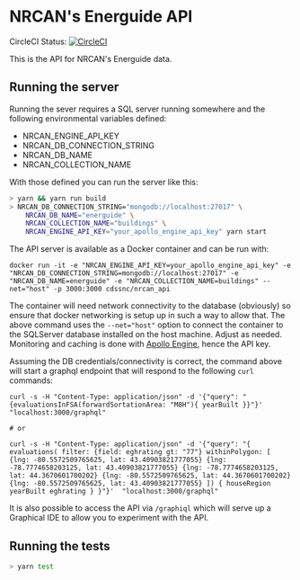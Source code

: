# NRCAN's Energuide API

CircleCI Status: [![CircleCI](https://circleci.com/gh/cds-snc/nrcan_api.svg?style=svg)](https://circleci.com/gh/cds-snc/nrcan_api)

This is the API for NRCAN's Energuide data.

## Running the server

Running the sever requires a SQL server running somewhere and the following environmental variables defined:

* NRCAN_ENGINE_API_KEY
* NRCAN_DB_CONNECTION_STRING
* NRCAN_DB_NAME
* NRCAN_COLLECTION_NAME

With those defined you can run the server like this:

```sh
> yarn && yarn run build
> NRCAN_DB_CONNECTION_STRING="mongodb://localhost:27017" \
	NRCAN_DB_NAME="energuide" \
	NRCAN_COLLECTION_NAME="buildings" \
	NRCAN_ENGINE_API_KEY="your_apollo_engine_api_key" yarn start
```

The API server is available as a Docker container and can be run with:
```
docker run -it -e "NRCAN_ENGINE_API_KEY=your_apollo_engine_api_key" -e "NRCAN_DB_CONNECTION_STRING=mongodb://localhost:27017" -e "NRCAN_DB_NAME=energuide" -e "NRCAN_COLLECTION_NAME=buildings" --net="host" -p 3000:3000 cdssnc/nrcan_api

```

The container will need network connectivity to the database (obviously) so
ensure that docker networking is setup up in such a way to allow that. The
above command uses the `--net="host"` option to connect the container to the
SQLServer database installed on the host machine. Adjust as needed.
Monitoring and caching is done with [Apollo Engine](https://engine.apollographql.com), hence the API key.

Assuming the DB credentials/connectivity is correct, the command above will
start a graphql endpoint that will respond to the following `curl` commands:

```
curl -s -H "Content-Type: application/json" -d '{"query": "{evaluationsInFSA(forwardSortationArea: "M8H"){ yearBuilt }}"}'  "localhost:3000/graphql"

# or

curl -s -H "Content-Type: application/json" -d '{"query": "{ evaluations( filter: {field: eghrating gt: "77"} withinPolygon: [ {lng: -80.5572509765625, lat: 43.40903821777055} {lng: -78.7774658203125, lat: 43.40903821777055} {lng: -78.7774658203125, lat: 44.3670601700202} {lng: -80.5572509765625, lat: 44.3670601700202} {lng: -80.5572509765625, lat: 43.40903821777055} ]) { houseRegion yearBuilt eghrating } }"}'  "localhost:3000/graphql"
```

It is also possible to access the API via `/graphiql` which will serve up a Graphical IDE to allow you to experiment with the API.

## Running the tests

```sh
> yarn test
```
